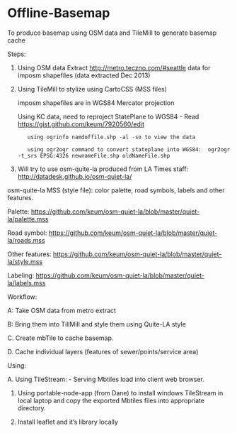 Offline-Basemap 
============
To produce basemap using OSM data and TileMill to generate basemap cache

Steps:

1. Using OSM data Extract http://metro.teczno.com/#seattle data for imposm shapefiles (data extracted Dec 2013)

2. Using TileMill to stylize using CartoCSS (MSS files)

     imposm shapefiles are in WGS84 Mercator projection

     Using KC data, need to reproject StatePlane to WGS84 - Read https://gist.github.com/keum/7920560/edit

          using ogrinfo namdoffile.shp -al -so to view the data

          using ogr2ogr command to convert stateplane into WGS84:  ogr2ogr -t_srs EPSG:4326 newnameFile.shp oldNameFile.shp




3. Will try to use osm-quite-la produced from LA Times staff: http://datadesk.github.io/osm-quiet-la/

osm-quite-la MSS (style file):  color palette, road symbols, labels and other features.

Palette:  https://github.com/keum/osm-quiet-la/blob/master/quiet-la/palette.mss

Road symbol:  https://github.com/keum/osm-quiet-la/blob/master/quiet-la/roads.mss

Other features:   https://github.com/keum/osm-quiet-la/blob/master/quiet-la/style.mss

Labeling:    https://github.com/keum/osm-quiet-la/blob/master/quiet-la/labels.mss


Workflow:

A: Take OSM data from metro extract

B: Bring them into TillMill and style them using Quite-LA style

C. Create mbTile to cache basemap. 

D. Cache individual layers  (features of sewer/points/service area)



Using:

A. Using TileStream: - Serving Mbtiles load into client web browser. 

1. Using portable-node-app (from Dane) to install windows TileStream in local laptop and copy the exported Mbtiles files into appropriate directory. 

2. Install leaflet and it’s library locally 
